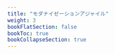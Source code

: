 ```yaml
---
title: "モダナイゼーションアジャイル"
weight: 3
bookFlatSection: false
bookToc: true
bookCollapseSection: true
---
```

